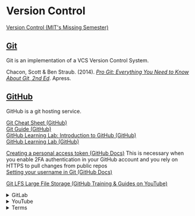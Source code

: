 # Version Control

[Version Control (MIT's Missing Semester)](https://missing.csail.mit.edu/2020/version-control/)<br>

## [Git](https://git-scm.com/doc)

Git is an implementation of a VCS Version Control System.

Chacon, Scott & Ben Straub. (2014). [_Pro Git: Everything You Need to Know About Git, 2nd Ed_](https://git-scm.com/book/en/v2). Apress.<br>



## [GitHub](https://docs.github.com/en)

GitHub is a git hosting service.<br>

[Git Cheat Sheet (GitHub)](https://training.github.com/downloads/github-git-cheat-sheet/)<br>
[Git Guide (GitHub)](https://github.com/git-guides/)<br>
[GitHub Learning Lab: Introduction to GitHub (GitHub)](https://lab.github.com/githubtraining/introduction-to-github)<br>
[GitHub Learning Lab (GitHub)](https://lab.github.com)<br>

[Creating a personal access token (GitHub Docs)](https://docs.github.com/en/github/authenticating-to-github/creating-a-personal-access-token) This is necessary when you enable 2FA authentication in your GitHub account and you rely on HTTPS to pull changes from public repos<br>
[Setting your username in Git (GitHub Docs)](https://docs.github.com/en/github/using-git/setting-your-username-in-git)<br>

[Git LFS Large File Storage (GitHub Training & Guides on YouTube)](https://www.youtube.com/watch?v=uLR1RNqJ1Mw)<br>




<details><summary>GitLab</summary><br>

- [Home](https://about.gitlab.com)<br>
- [Docs](https://docs.gitlab.com)<br>
- GitLab and SSH Keys [Docs](https://docs.gitlab.com/ee/ssh/README.html)<br>
</details>

<details><summary>YouTube</summary><br>

"Git & GitHub Crash Course For Beginners". (2017). Traversy Media. [YouTube](https://www.youtube.com/watch?v=SWYqp7iY_Tc).<br>
"Git and GitHub for Beginners - Crash Course". (2020). freeCodeCamp.org. [YouTube](https://www.youtube.com/watch?v=RGOj5yH7evk).<br>
"Git Tutorial for Beginners: Command-Line Fundamentals". (2015). Corey Schafer. [YouTube](https://www.youtube.com/watch?v=HVsySz-h9r4).<br>
</details>

<details><summary>Terms</summary><br>

- Git [Wiki](https://en.wikipedia.org/wiki/Git)<br>
- GitHub [Wiki](https://en.wikipedia.org/wiki/GitHub)<br>
- GitLab [Wiki](https://en.wikipedia.org/wiki/GitLab)<br>
- VC Version Control [Wiki](https://en.wikipedia.org/wiki/Version_control)<br>
</details>
